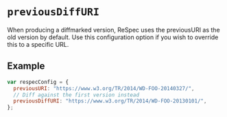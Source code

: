 # `previousDiffURI`

When producing a diffmarked version, ReSpec uses the previousURI as the old version by default. Use this configuration option if you wish to override this to a specific URL.

## Example

```js "example": "Specify the previous URL for diff generation."
var respecConfig = {
  previousURI: "https://www.w3.org/TR/2014/WD-FOO-20140327/",
  // Diff against the first version instead
  previousDiffURI: "https://www.w3.org/TR/2014/WD-FOO-20130101/",
};
```
